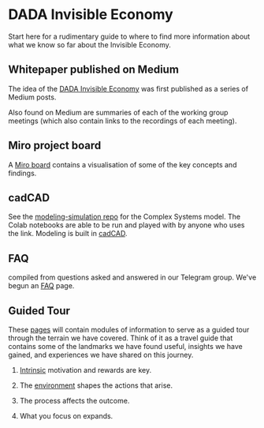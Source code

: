 # DADA Invisible Economy

Start here for a rudimentary guide to where to find more information about what we know so far about the Invisible Economy.

## Whitepaper published on Medium

The idea of the [DADA Invisible Economy](https://powerdada.medium.com/the-invisible-economy-db46897d4f07) was first published as a series of Medium posts.

Also found on Medium are summaries of each of the working group meetings (which also contain links to the recordings of each meeting).

## Miro project board

A [Miro board](https://miro.com/app/board/o9J_kiimivw=/) contains a visualisation of some of the key concepts and findings.

## cadCAD 
See the [modeling-simulation repo](https://github.com/InvisibleEconomy/modeling-simulation) for the Complex Systems model. The Colab notebooks are able to be run and played with by anyone who uses the link. Modeling is built in [cadCAD](https://cadcad.org/).

## FAQ

compiled from questions asked and answered in our Telegram group.  We've begun an [FAQ](https://invisibleeconomy.github.io/StartHere/FAQs) page.

## Guided Tour

These [pages](https://invisibleeconomy.github.io/StartHere) will contain modules of information to serve as a guided tour through the terrain we have covered.  Think of it as a travel guide that contains some of the landmarks we have found useful, insights we have gained, and experiences we have shared on this journey.

1. [Intrinsic](https://invisibleeconomy.github.io/StartHere/Intrinsic) motivation and rewards are key.

2. The [environment](https://invisibleeconomy.github.io/StartHere/Environment) shapes the actions that arise.

3. The process affects the outcome.

4. What you focus on expands.
